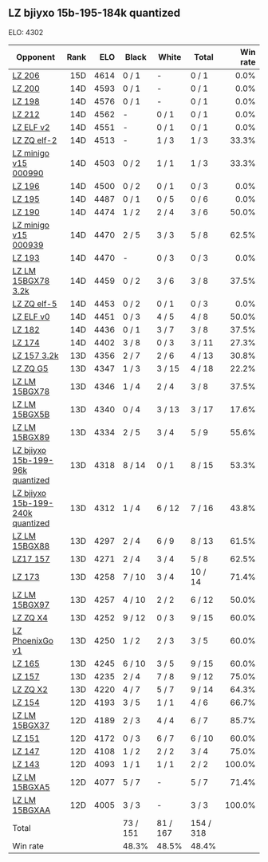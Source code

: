 ## LZ bjiyxo 15b-195-184k quantized ##

ELO: 4302

Opponent | Rank | ELO | Black | White | Total | Win rate
---------|-----:|----:|-------|-------|-------|-------:
[LZ 206](LZ%20206.md) | 15D | 4614 | 0 / 1 | - | 0 / 1 | 0.0%
[LZ 200](LZ%20200.md) | 14D | 4593 | 0 / 1 | - | 0 / 1 | 0.0%
[LZ 198](LZ%20198.md) | 14D | 4576 | 0 / 1 | - | 0 / 1 | 0.0%
[LZ 212](LZ%20212.md) | 14D | 4562 | - | 0 / 1 | 0 / 1 | 0.0%
[LZ ELF v2](LZ%20ELF%20v2.md) | 14D | 4551 | - | 0 / 1 | 0 / 1 | 0.0%
[LZ ZQ elf-2](LZ%20ZQ%20elf-2.md) | 14D | 4513 | - | 1 / 3 | 1 / 3 | 33.3%
[LZ minigo v15 000990](LZ%20minigo%20v15%20000990.md) | 14D | 4503 | 0 / 2 | 1 / 1 | 1 / 3 | 33.3%
[LZ 196](LZ%20196.md) | 14D | 4500 | 0 / 2 | 0 / 1 | 0 / 3 | 0.0%
[LZ 195](LZ%20195.md) | 14D | 4487 | 0 / 1 | 0 / 5 | 0 / 6 | 0.0%
[LZ 190](LZ%20190.md) | 14D | 4474 | 1 / 2 | 2 / 4 | 3 / 6 | 50.0%
[LZ minigo v15 000939](LZ%20minigo%20v15%20000939.md) | 14D | 4470 | 2 / 5 | 3 / 3 | 5 / 8 | 62.5%
[LZ 193](LZ%20193.md) | 14D | 4470 | - | 0 / 3 | 0 / 3 | 0.0%
[LZ LM 15BGX78 3.2k](LZ%20LM%2015BGX78%203.2k.md) | 14D | 4459 | 0 / 2 | 3 / 6 | 3 / 8 | 37.5%
[LZ ZQ elf-5](LZ%20ZQ%20elf-5.md) | 14D | 4453 | 0 / 2 | 0 / 1 | 0 / 3 | 0.0%
[LZ ELF v0](LZ%20ELF%20v0.md) | 14D | 4451 | 0 / 3 | 4 / 5 | 4 / 8 | 50.0%
[LZ 182](LZ%20182.md) | 14D | 4436 | 0 / 1 | 3 / 7 | 3 / 8 | 37.5%
[LZ 174](LZ%20174.md) | 14D | 4402 | 3 / 8 | 0 / 3 | 3 / 11 | 27.3%
[LZ 157 3.2k](LZ%20157%203.2k.md) | 13D | 4356 | 2 / 7 | 2 / 6 | 4 / 13 | 30.8%
[LZ ZQ G5](LZ%20ZQ%20G5.md) | 13D | 4347 | 1 / 3 | 3 / 15 | 4 / 18 | 22.2%
[LZ LM 15BGX78](LZ%20LM%2015BGX78.md) | 13D | 4346 | 1 / 4 | 2 / 4 | 3 / 8 | 37.5%
[LZ LM 15BGX5B](LZ%20LM%2015BGX5B.md) | 13D | 4340 | 0 / 4 | 3 / 13 | 3 / 17 | 17.6%
[LZ LM 15BGX89](LZ%20LM%2015BGX89.md) | 13D | 4334 | 2 / 5 | 3 / 4 | 5 / 9 | 55.6%
[LZ bjiyxo 15b-199-96k quantized](LZ%20bjiyxo%2015b-199-96k%20quantized.md) | 13D | 4318 | 8 / 14 | 0 / 1 | 8 / 15 | 53.3%
[LZ bjiyxo 15b-199-240k quantized](LZ%20bjiyxo%2015b-199-240k%20quantized.md) | 13D | 4312 | 1 / 4 | 6 / 12 | 7 / 16 | 43.8%
[LZ LM 15BGX88](LZ%20LM%2015BGX88.md) | 13D | 4297 | 2 / 4 | 6 / 9 | 8 / 13 | 61.5%
[LZ17 157](LZ17%20157.md) | 13D | 4271 | 2 / 4 | 3 / 4 | 5 / 8 | 62.5%
[LZ 173](LZ%20173.md) | 13D | 4258 | 7 / 10 | 3 / 4 | 10 / 14 | 71.4%
[LZ LM 15BGX97](LZ%20LM%2015BGX97.md) | 13D | 4257 | 4 / 10 | 2 / 2 | 6 / 12 | 50.0%
[LZ ZQ X4](LZ%20ZQ%20X4.md) | 13D | 4252 | 9 / 12 | 0 / 3 | 9 / 15 | 60.0%
[LZ PhoenixGo v1](LZ%20PhoenixGo%20v1.md) | 13D | 4250 | 1 / 2 | 2 / 3 | 3 / 5 | 60.0%
[LZ 165](LZ%20165.md) | 13D | 4245 | 6 / 10 | 3 / 5 | 9 / 15 | 60.0%
[LZ 157](LZ%20157.md) | 13D | 4235 | 2 / 4 | 7 / 8 | 9 / 12 | 75.0%
[LZ ZQ X2](LZ%20ZQ%20X2.md) | 13D | 4220 | 4 / 7 | 5 / 7 | 9 / 14 | 64.3%
[LZ 154](LZ%20154.md) | 12D | 4193 | 3 / 5 | 1 / 1 | 4 / 6 | 66.7%
[LZ LM 15BGX37](LZ%20LM%2015BGX37.md) | 12D | 4189 | 2 / 3 | 4 / 4 | 6 / 7 | 85.7%
[LZ 151](LZ%20151.md) | 12D | 4172 | 0 / 3 | 6 / 7 | 6 / 10 | 60.0%
[LZ 147](LZ%20147.md) | 12D | 4108 | 1 / 2 | 2 / 2 | 3 / 4 | 75.0%
[LZ 143](LZ%20143.md) | 12D | 4093 | 1 / 1 | 1 / 1 | 2 / 2 | 100.0%
[LZ LM 15BGXA5](LZ%20LM%2015BGXA5.md) | 12D | 4077 | 5 / 7 | - | 5 / 7 | 71.4%
[LZ LM 15BGXAA](LZ%20LM%2015BGXAA.md) | 12D | 4005 | 3 / 3 | - | 3 / 3 | 100.0%
Total | | | 73 / 151 | 81 / 167 | 154 / 318 | 
Win rate| | | 48.3% | 48.5% | 48.4% | 
